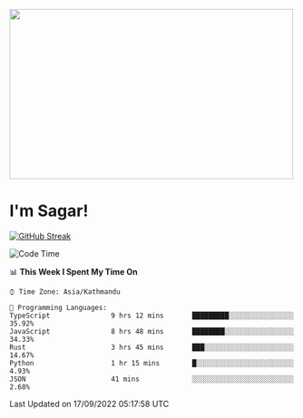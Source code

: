 
<img src="https://media.giphy.com/media/3ornk57KwDXf81rjWM/giphy.gif" width="500" height="300" frameBorder="0" class="giphy-embed" allowFullScreen></img>

#   I'm Sagar!
[![GitHub Streak](https://github-readme-streak-stats.herokuapp.com/?user=sgr2848)](https://git.io/streak-stats)
<!--START_SECTION:waka-->
![Code Time](http://img.shields.io/badge/Code%20Time-2%2C828%20hrs%207%20mins-blue)

📊 **This Week I Spent My Time On** 

```text
⌚︎ Time Zone: Asia/Kathmandu

💬 Programming Languages: 
TypeScript               9 hrs 12 mins       █████████░░░░░░░░░░░░░░░░   35.92% 
JavaScript               8 hrs 48 mins       ████████░░░░░░░░░░░░░░░░░   34.33% 
Rust                     3 hrs 45 mins       ███░░░░░░░░░░░░░░░░░░░░░░   14.67% 
Python                   1 hr 15 mins        █░░░░░░░░░░░░░░░░░░░░░░░░   4.93% 
JSON                     41 mins             ░░░░░░░░░░░░░░░░░░░░░░░░░   2.68%

```


 Last Updated on 17/09/2022 05:17:58 UTC
<!--END_SECTION:waka-->
